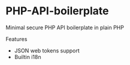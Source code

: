# PHP-API-boilerplate
Minimal secure PHP API boilerplate in plain PHP

Features

- JSON web tokens support
- Builtin i18n
